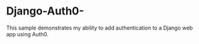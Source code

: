 # Django-Auth0-
This sample demonstrates my ability to add authentication to a Django web app using Auth0.
